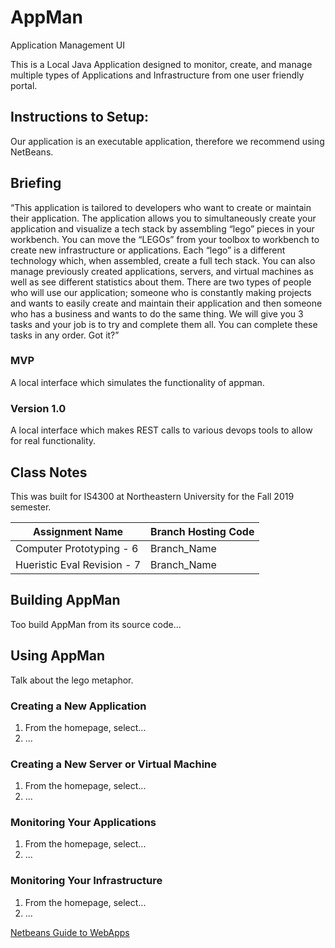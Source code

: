 # AppMan
Application Management UI

This is a Local Java Application designed to monitor, create, and manage multiple types of Applications 
and Infrastructure from one user friendly portal.

## Instructions to Setup:
Our application is an executable application, therefore we recommend using NetBeans.

## Briefing
“This application is tailored to developers who want to create or maintain their application. 
The application allows you to simultaneously create your application and visualize a tech stack 
by assembling “lego” pieces in your workbench. You can move the “LEGOs” from your toolbox to workbench 
to create new infrastructure or applications. Each “lego” is a different technology which, when assembled, 
create a full tech stack. You can also manage previously created applications, servers, 
and virtual machines as well as see different statistics about them. 
There are two types of people who will use our application; someone who is constantly making projects 
and wants to easily create and maintain their application and then someone who has a business 
and wants to do the same thing. We will give you 3 tasks and your job is to try 
and complete them all. You can complete these tasks in any order. Got it?”

### MVP
A local interface which simulates the functionality of appman.

### Version 1.0
A local interface which makes REST calls to various devops tools to allow for real functionality.

## Class Notes
This was built for IS4300 at Northeastern University for the Fall 2019 semester. 

| Assignment Name | Branch Hosting Code | 
| --------------- | --------------- |
| Computer Prototyping - 6 | Branch_Name |
| Hueristic Eval Revision - 7 | Branch_Name |

## Building AppMan
Too build AppMan from its source code...

## Using AppMan
Talk about the lego metaphor.

### Creating a New Application
1. From the homepage, select...
2. ...

### Creating a New Server or Virtual Machine
1. From the homepage, select...
2. ...

### Monitoring Your Applications
1. From the homepage, select...
2. ...

### Monitoring Your Infrastructure
1. From the homepage, select...
2. ...


[Netbeans Guide to WebApps](https://netbeans.org/kb/docs/web/quickstart-webapps.html)

